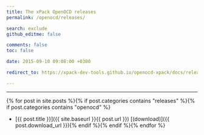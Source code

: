 ```yaml
---
title: The xPack OpenOCD releases
permalink: /openocd/releases/

search: exclude
github_editme: false

comments: false
toc: false

date: 2015-09-10 09:08:00 +0300

redirect_to: https://xpack-dev-tools.github.io/openocd-xpack/docs/releases/

---
```


___
{% for post in site.posts %}{% if post.categories contains "releases" %}{% if post.categories contains "openocd" %}
* [{{ post.title }}]({{ site.baseurl }}{{ post.url }}) [(download)]({{ post.download_url }}){% endif %}{% endif %}{% endfor %}
